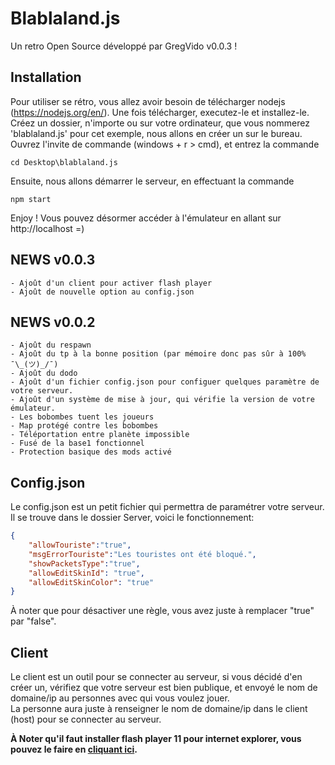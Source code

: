 # Blablaland.js

Un retro Open Source développé par GregVido v0.0.3 !

## Installation

Pour utiliser se rétro, vous allez avoir besoin de télécharger nodejs (https://nodejs.org/en/).
Une fois télécharger, executez-le et installez-le.
Créez un dossier, n'importe ou sur votre ordinateur, que vous nommerez 'blablaland.js' pour cet exemple, nous allons en créer un sur le bureau.
Ouvrez l'invite de commande (windows + r > cmd), et entrez la commande
```
cd Desktop\blablaland.js
```
Ensuite, nous allons démarrer le serveur, en effectuant la commande 
```
npm start
```
Enjoy ! Vous pouvez désormer accéder à l'émulateur en allant sur http://localhost =) 

## NEWS v0.0.3

    - Ajoût d'un client pour activer flash player
    - Ajoût de nouvelle option au config.json

## NEWS v0.0.2

    - Ajoût du respawn
    - Ajoût du tp à la bonne position (par mémoire donc pas sûr à 100% ¯\_(ツ)_/¯)
    - Ajoût du dodo
    - Ajoût d'un fichier config.json pour configuer quelques paramètre de votre serveur.
    - Ajoût d'un système de mise à jour, qui vérifie la version de votre émulateur.
    - Les bobombes tuent les joueurs
    - Map protégé contre les bobombes
    - Téléportation entre planète impossible
    - Fusé de la base1 fonctionnel
    - Protection basique des mods activé

## Config.json
Le config.json est un petit fichier qui permettra de paramétrer votre serveur.
Il se trouve dans le dossier Server, voici le fonctionnement:

```json
{
    "allowTouriste":"true", 
    "msgErrorTouriste":"Les touristes ont été bloqué.",
    "showPacketsType":"true",
    "allowEditSkinId": "true",
    "allowEditSkinColor": "true"
}
```
À noter que pour désactiver une règle, vous avez juste à remplacer "true" par "false".

## Client

Le client est un outil pour se connecter au serveur, si vous décidé d'en créer un, vérifiez que votre serveur est bien publique, et envoyé le nom de domaine/ip au personnes avec qui vous voulez jouer. <br />
La personne aura juste à renseigner le nom de domaine/ip dans le client (host) pour se connecter au serveur.

<b>À Noter qu'il faut installer flash player 11 pour internet explorer, vous pouvez le faire en <a href="http://www.oldversion.fr/windows/download/macromedia-flash-player-11-3-300-257-ie">cliquant ici</a>.</b>